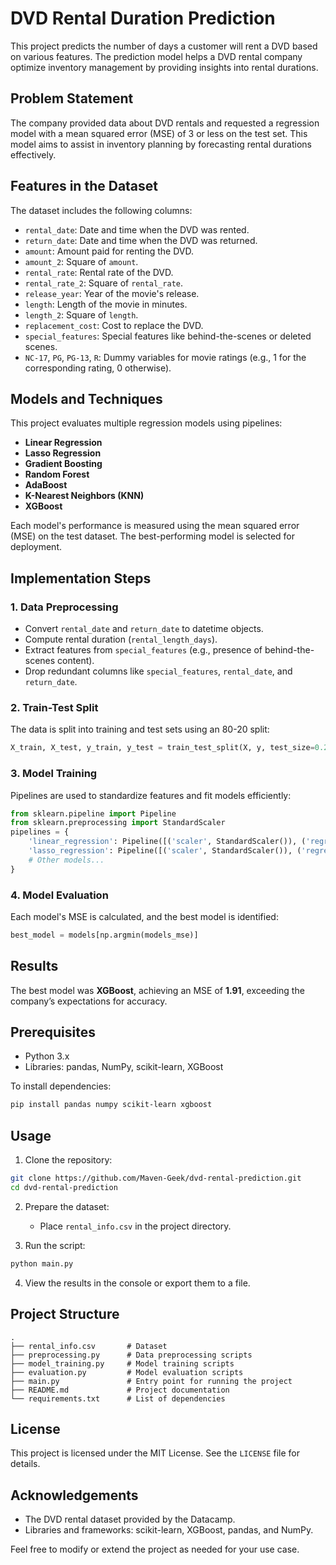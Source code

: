 # DVD Rental Duration Prediction

This project predicts the number of days a customer will rent a DVD based on various features. The prediction model helps a DVD rental company optimize inventory management by providing insights into rental durations.

## Problem Statement
The company provided data about DVD rentals and requested a regression model with a mean squared error (MSE) of 3 or less on the test set. This model aims to assist in inventory planning by forecasting rental durations effectively.

## Features in the Dataset
The dataset includes the following columns:
- `rental_date`: Date and time when the DVD was rented.
- `return_date`: Date and time when the DVD was returned.
- `amount`: Amount paid for renting the DVD.
- `amount_2`: Square of `amount`.
- `rental_rate`: Rental rate of the DVD.
- `rental_rate_2`: Square of `rental_rate`.
- `release_year`: Year of the movie's release.
- `length`: Length of the movie in minutes.
- `length_2`: Square of `length`.
- `replacement_cost`: Cost to replace the DVD.
- `special_features`: Special features like behind-the-scenes or deleted scenes.
- `NC-17`, `PG`, `PG-13`, `R`: Dummy variables for movie ratings (e.g., 1 for the corresponding rating, 0 otherwise).

## Models and Techniques
This project evaluates multiple regression models using pipelines:
- **Linear Regression**
- **Lasso Regression**
- **Gradient Boosting**
- **Random Forest**
- **AdaBoost**
- **K-Nearest Neighbors (KNN)**
- **XGBoost**

Each model's performance is measured using the mean squared error (MSE) on the test dataset. The best-performing model is selected for deployment.

## Implementation Steps
### 1. Data Preprocessing
- Convert `rental_date` and `return_date` to datetime objects.
- Compute rental duration (`rental_length_days`).
- Extract features from `special_features` (e.g., presence of behind-the-scenes content).
- Drop redundant columns like `special_features`, `rental_date`, and `return_date`.

### 2. Train-Test Split
The data is split into training and test sets using an 80-20 split:
```python
X_train, X_test, y_train, y_test = train_test_split(X, y, test_size=0.2, random_state=9)
```

### 3. Model Training
Pipelines are used to standardize features and fit models efficiently:
```python
from sklearn.pipeline import Pipeline
from sklearn.preprocessing import StandardScaler
pipelines = {
    'linear_regression': Pipeline([('scaler', StandardScaler()), ('regressor', LinearRegression())]),
    'lasso_regression': Pipeline([('scaler', StandardScaler()), ('regressor', Lasso(alpha=0.1))]),
    # Other models...
}
```

### 4. Model Evaluation
Each model's MSE is calculated, and the best model is identified:
```python
best_model = models[np.argmin(models_mse)]
```

## Results
The best model was **XGBoost**, achieving an MSE of **1.91**, exceeding the company’s expectations for accuracy.

## Prerequisites
- Python 3.x
- Libraries: pandas, NumPy, scikit-learn, XGBoost

To install dependencies:
```bash
pip install pandas numpy scikit-learn xgboost
```

## Usage
1. Clone the repository:
```bash
git clone https://github.com/Maven-Geek/dvd-rental-prediction.git
cd dvd-rental-prediction
```

2. Prepare the dataset:
   - Place `rental_info.csv` in the project directory.

3. Run the script:
```bash
python main.py
```

4. View the results in the console or export them to a file.

## Project Structure
```
.
├── rental_info.csv       # Dataset
├── preprocessing.py      # Data preprocessing scripts
├── model_training.py     # Model training scripts
├── evaluation.py         # Model evaluation scripts
├── main.py               # Entry point for running the project
├── README.md             # Project documentation
└── requirements.txt      # List of dependencies
```

## License
This project is licensed under the MIT License. See the `LICENSE` file for details.

## Acknowledgements
- The DVD rental dataset provided by the Datacamp.
- Libraries and frameworks: scikit-learn, XGBoost, pandas, and NumPy.

Feel free to modify or extend the project as needed for your use case.
